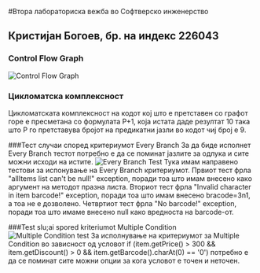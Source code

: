 #Втора лабораториска вежба во Софтверско инженерство

## Кристијан Богоев, бр. на индекс 226043

### Control Flow Graph
![Control Flow Graph](https://github.com/KristijanBogoev/-SI_2024_lab2_226043/assets/162916594/ec6bd8a2-c00a-41c6-9a4b-9b05e569be77)

### Цикломатска комплексност
Цикломатската комплексност на кодот кој што е претставен со графот горе е пресметана со формулата P+1, која истата даде резултат 10 така што P го претставува бројот на предикатни јазли во кодот чиј број е 9.

###Тест случаи според критериумот Every Branch
За да биде исполнет Every Branch тестот потребно е да се поминат јазлите за одлука и сите можни исходи на истите.
![Every Branch Test](https://github.com/KristijanBogoev/-SI_2024_lab2_226043/assets/162916594/29720a87-6acc-43b0-9137-cedab29cbaaa)
Тука имам направено тестови за испонување на Every Branch критериумот.
Првиот тест фрла "allItems list can't be null!" exception, поради тоа што имам внесено како аргумент на методот празна листа.
Вториот тест фрла "Invalid character in item barcode!" exception, поради тоа што имам внесено bracode=3n1, а тоа не е дозволено.
Четвртиот тест фрла "No barcode!" exception, поради тоа што имаме внесено null како вредноста на barcode-от.

###Test slu;ai spored kriteriumot Multiple Condition
![Multiple Condition test](https://github.com/KristijanBogoev/-SI_2024_lab2_226043/assets/162916594/d7fa5a18-f007-4f63-a4b5-5d2facaaec3a)
За исполнување на критериумот за Multiple Condition во зависност од условот if (item.getPrice() > 300 && item.getDiscount() > 0 && item.getBarcode().charAt(0)
== '0') потребно е да се поминат сите можни опции за кога условот е точен и неточен.

